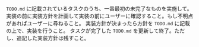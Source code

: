 `TODO.md` に記載されているタスクのうち、一番最初の未完了なものを実施して。
実装の前に実装方針を計画して実装の前にユーザーに確認すること。もし不明点があればユーザーに尋ねること。
実装方針が決まったら方針を `TODO.md` に記載の上で、実装を行うこと。
タスクが完了した `TODO.md` を更新して終了。ただし、追記した実装方針は残すこと。

